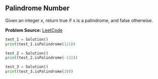 ## Palindrome Number

Given an integer x, return true if x is a palindrome, and false otherwise.

**Problem Source:**  [LeetCode](https://leetcode.com/problems/palindrome-number/)

```python
test_1 = Solution()
print(test_1.isPalindrome(121))

test_2 = Solution()
print(test_2.isPalindrome(-121))

test_3 = Solution()
print(test_3.isPalindrome(10))
```